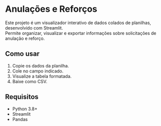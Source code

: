 # Anulações e Reforços

Este projeto é um visualizador interativo de dados colados de planilhas, desenvolvido com Streamlit.  
Permite organizar, visualizar e exportar informações sobre solicitações de anulação e reforço.

## Como usar

1. Copie os dados da planilha.
2. Cole no campo indicado.
3. Visualize a tabela formatada.
4. Baixe como CSV.

## Requisitos

- Python 3.8+
- Streamlit
- Pandas
